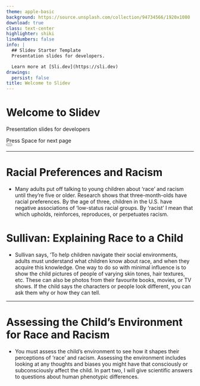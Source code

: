 ```yaml
---
theme: apple-basic
background: https://source.unsplash.com/collection/94734566/1920x1080
download: true
class: text-center
highlighter: shiki
lineNumbers: false
info: |
  ## Slidev Starter Template
  Presentation slides for developers.

  Learn more at [Sli.dev](https://sli.dev)
drawings:
  persist: false
title: Welcome to Slidev
---
```


# Welcome to Slidev

Presentation slides for developers

<div class="pt-12">
  <span @click="$slidev.nav.next" class="px-2 py-1 rounded cursor-pointer" hover="bg-white bg-opacity-10">
    Press Space for next page <carbon:arrow-right class="inline"/>
  </span>
</div>

<div class="abs-br m-6 flex gap-2">
  <button @click="$slidev.nav.openInEditor()" title="Open in Editor" class="text-xl icon-btn opacity-50 !border-none !hover:text-white">
    <carbon:edit />
  </button>
  <a href="https://github.com/slidevjs/slidev" target="_blank" alt="GitHub"
    class="text-xl icon-btn opacity-50 !border-none !hover:text-white">
    <carbon-logo-github />
  </a>
</div>

<!--
The last comment block of each slide will be treated as slide notes. It will be visible and editable in Presenter Mode along with the slide. [Read more in the docs](https://sli.dev/guide/syntax.html#notes)
-->

---

# Racial Preferences and Racism

- Many adults put off talking to young children about ‘race’ and racism until they’re five or older. Research shows that three-month-olds have racial preferences. By the age of three, children in the U.S. have negative associations of ‘low-status racial groups. By ‘racist’ I mean that which upholds, reinforces, reproduces, or perpetuates racism.

# Sullivan: Explaining Race to a Child

- Sullivan says, ‘To help children navigate their social environments, adults must understand what children know about race, and when they acquire this knowledge. One way to do so with minimal influence is to show the child pictures of people of varying skin tones, hair textures, etc. These can also be photos from their favourite books, movies, or TV shows. If the child says the characters or people look different, you can ask them why or how they can tell.

---

# Assessing the Child’s Environment for Race and Racism

- You must assess the child’s environment to see how it shapes their perceptions of ‘race’ and racism. Assessing the environment includes looking at any thoughts and biases you might have that consciously or subconsciously affect the child. In part two, I will give scientific answers to questions about human phenotypic differences.
